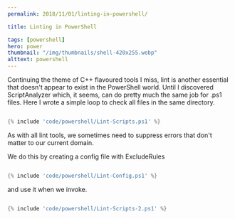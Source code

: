 ```yaml
---
permalink: 2018/11/01/linting-in-powershell/

title: Linting in PowerShell

tags: [powershell]
hero: power
thumbnail: "/img/thumbnails/shell-420x255.webp"
alttext: powershell
---
```


Continuing the theme of C++ flavoured tools I miss, lint is another essential that doesn't appear to exist in the PowerShell world. Until I discovered ScriptAnalyzer which,
it seems, can do pretty much the same job for .ps1 files. Here I wrote a simple loop to check all files in the same directory.

```powershell

{% include 'code/powershell/Lint-Scripts.ps1' %}

```

As with all lint tools, we sometimes need to suppress errors that don't matter to our current domain.

We do this by creating a config file with ExcludeRules

```powershell

{% include 'code/powershell/Lint-Config.ps1' %}

```

and use it when we invoke.

```powershell

{% include 'code/powershell/Lint-Scripts-2.ps1' %}

```
